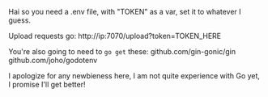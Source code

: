 Hai so you need a .env file, with "TOKEN" as a var, set it to whatever I guess.

Upload requests go:
http://ip:7070/upload?token=TOKEN_HERE

You're also going to need to `go get` these:
github.com/gin-gonic/gin
github.com/joho/godotenv

I apologize for any newbieness here, I am not quite experience with Go yet, I promise I'll get better!